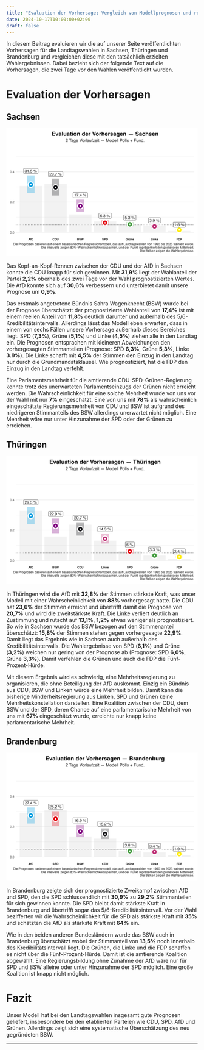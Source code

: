 ```yaml
---
title: "Evaluation der Vorhersage: Vergleich von Modellprognosen und realen Wahlergebnissen"
date: 2024-10-17T10:00:00+02:00
draft: false
---
```


In diesem Beitrag evaluieren wir die auf unserer Seite veröffentlichten Vorhersagen für die Landtagswahlen in Sachsen, Thüringen und Brandenburg und vergleichen diese mit den tatsächlich erzielten Wahlergebnissen. Dabei bezieht sich der folgende Text auf die Vorhersagen, die zwei Tage vor den Wahlen veröffentlicht wurden.

# Evaluation der Vorhersagen

## Sachsen

![state_election_forecast_evaluation](./fig/saxony_de.png)

Das Kopf-an-Kopf-Rennen zwischen der CDU und der AfD in Sachsen konnte die CDU knapp für sich gewinnen. Mit **31,9%** liegt der Wahlanteil der Partei **2,2%** oberhalb des zwei Tage vor der Wahl prognostizierten Wertes. Die AfD konnte sich auf **30,6%** verbessern und unterbietet damit unsere Prognose um **0,9%**.

Das erstmals angetretene Bündnis Sahra Wagenknecht (BSW) wurde bei der Prognose überschätzt: der prognostizierte Wahlanteil von **17,4%** ist mit einem reellen Anteil von **11,8%** deutlich darunter und außerhalb des 5/6-Kredibilitätsintervalls. Allerdings lässt das Modell eben erwarten, dass in einem von sechs Fällen unsere Vorhersage außerhalb dieses Bereiches liegt. SPD (**7,3%**), Grüne (**5,1%**) und Linke (**4,5%**) ziehen alle in den Landtag ein. Die Prognosen entsprachen mit kleineren Abweichungen den vorhergesagten Stimmanteilen (Prognose: SPD  **6,3%**, Grüne **5,3%**, Linke **3.9%**). Die Linke schafft mit **4,5%** der Stimmen den Einzug in den Landtag nur durch die Grundmandatsklausel. Wie prognostiziert, hat die FDP den Einzug in den Landtag verfehlt. 


Eine Parlamentsmehrheit für die amtierende CDU-SPD-Grünen-Regierung konnte trotz des unerwarteten Parlamentseinzugs der Grünen nicht erreicht werden. Die Wahrscheinlichkeit für eine solche Mehrheit wurde von uns vor der Wahl mit nur **7%** eingeschätzt. Eine von uns mit **78%** als wahrscheinlich eingeschätzte Regierungsmehrheit von CDU und BSW ist aufgrund des niedrigeren Stimmanteils des BSW allerdings unerwartet nicht möglich. Eine Mehrheit wäre nur unter Hinzunahme der SPD oder der Grünen zu erreichen.


## Thüringen

![state_election_forecast_evaluation](./fig/thuringia_de.png)

In Thüringen wird die AfD mit **32,8%** der Stimmen stärkste Kraft, was unser Modell mit einer Wahrscheinlichkeit von **88%** vorhergesagt hatte. Die CDU hat **23,6%** der Stimmen erreicht und übertrifft damit die Prognose von **20,7%** und wird die zweitstärkste Kraft. Die Linke verliert deutlich an Zustimmung und rutscht auf **13,1%**, **1,2%** etwas weniger als prognostiziert. So wie in Sachsen wurde das BSW bezogen auf den Stimmenanteil überschätzt: **15,8%** der Stimmen stehen gegen vorhergesagte **22,9%**. Damit liegt das Ergebnis wie in Sachsen auch außerhalb des Kredibilitätsintervalls. Die Wahlergebnisse von SPD (**6,1%**) und Grüne (**3,2%**) weichen nur gering von der Prognose ab (Prognose: SPD  **6,0%**, Grüne **3,3%**). Damit verfehlen die Grünen und auch die FDP die Fünf-Prozent-Hürde.


Mit diesem Ergebnis wird es schwierig, eine Mehrheitsregierung zu organisieren, die ohne Beteiligung der AfD auskommt. Einzig ein Bündnis aus CDU, BSW und Linken würde eine Mehrheit bilden. Damit kann die bisherige Minderheitsregierung aus Linken, SPD und Grünen keine Mehrheitskonstellation darstellen. Eine Koalition zwischen der CDU, dem BSW und der SPD, deren Chance auf eine parlamentarische Mehrheit von uns mit **67%** eingeschätzt wurde, erreichte nur knapp keine parlamentarische Mehrheit.


## Brandenburg

![state_election_forecast_evaluation](./fig/brandenburg_de.png)

In Brandenburg zeigte sich der prognostizierte Zweikampf zwischen AfD und SPD, den die SPD schlussendlich mit **30,9%** zu **29,2%** Stimmanteilen für sich gewinnen konnte. Die SPD bleibt damit stärkste Kraft in Brandenburg und übertrifft sogar das 5/6-Kredibilitätsintervall. Vor der Wahl bezifferten wir die Wahrscheinlichkeit für die SPD als stärkste Kraft mit **35%** und schätzten die AfD als stärkste Kraft mit **64%** ein.

Wie in den beiden anderen Bundesländern wurde das BSW auch in Brandenburg überschätzt wobei der Stimmanteil von **13,5%** noch innerhalb des Kredibilitätsintervall liegt. Die Grünen, die Linke und die FDP schaffen es nicht über die Fünf-Prozent-Hürde.
Damit ist die amtierende Koalition abgewählt. Eine Regierungsbildung ohne Zunahme der AfD wäre nur für SPD und BSW alleine oder unter Hinzunahme der SPD möglich. Eine große Koalition ist knapp nicht möglich.


# Fazit

Unser Modell hat bei den Landtagswahlen insgesamt gute Prognosen geliefert, insbesondere bei den etablierten Parteien wie CDU, SPD, AfD und Grünen. Allerdings zeigt sich eine systematische Überschätzung des neu gegründeten BSW.



---

